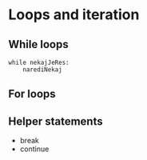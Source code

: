 # Loops and iteration

## While loops

    while nekajJeRes:
        narediNekaj

## For loops

## Helper statements

- break
- continue
